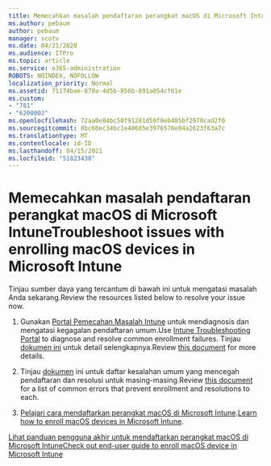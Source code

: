 ```yaml
---
title: Memecahkan masalah pendaftaran perangkat macOS di Microsoft Intune
ms.author: pebaum
author: pebaum
manager: scotv
ms.date: 04/21/2020
ms.audience: ITPro
ms.topic: article
ms.service: o365-administration
ROBOTS: NOINDEX, NOFOLLOW
localization_priority: Normal
ms.assetid: 71174bae-870a-4d5b-856b-891a054cf61e
ms.custom:
- "781"
- "6200002"
ms.openlocfilehash: 72aa0e84bc50f91281d59f0eb405bf2970cad2f0
ms.sourcegitcommit: 8bc60ec34bc1e40685e3976576e04a2623f63a7c
ms.translationtype: MT
ms.contentlocale: id-ID
ms.lasthandoff: 04/15/2021
ms.locfileid: "51823430"
---
```

# <a name="troubleshoot-issues-with-enrolling-macos-devices-in-microsoft-intune"></a><span data-ttu-id="0bd3c-102">Memecahkan masalah pendaftaran perangkat macOS di Microsoft Intune</span><span class="sxs-lookup"><span data-stu-id="0bd3c-102">Troubleshoot issues with enrolling macOS devices in Microsoft Intune</span></span>

<span data-ttu-id="0bd3c-103">Tinjau sumber daya yang tercantum di bawah ini untuk mengatasi masalah Anda sekarang.</span><span class="sxs-lookup"><span data-stu-id="0bd3c-103">Review the resources listed below to resolve your issue now.</span></span>
  
1. <span data-ttu-id="0bd3c-104">Gunakan [Portal Pemecahan Masalah Intune](https://devicemanagement.microsoft.com/#blade/Microsoft_Intune_DeviceSettings/TroubleshootBlade) untuk mendiagnosis dan mengatasi kegagalan pendaftaran umum.</span><span class="sxs-lookup"><span data-stu-id="0bd3c-104">Use [Intune Troubleshooting Portal](https://devicemanagement.microsoft.com/#blade/Microsoft_Intune_DeviceSettings/TroubleshootBlade) to diagnose and resolve common enrollment failures.</span></span> <span data-ttu-id="0bd3c-105">Tinjau [dokumen ini](https://docs.microsoft.com/intune/help-desk-operators) untuk detail selengkapnya.</span><span class="sxs-lookup"><span data-stu-id="0bd3c-105">Review [this document](https://docs.microsoft.com/intune/help-desk-operators) for more details.</span></span>

2. <span data-ttu-id="0bd3c-106">Tinjau [dokumen](https://docs.microsoft.com/troubleshoot/mem/intune/troubleshoot-device-enrollment-in-intune) ini untuk daftar kesalahan umum yang mencegah pendaftaran dan resolusi untuk masing-masing.</span><span class="sxs-lookup"><span data-stu-id="0bd3c-106">Review [this document](https://docs.microsoft.com/troubleshoot/mem/intune/troubleshoot-device-enrollment-in-intune) for a list of common errors that prevent enrollment and resolutions to each.</span></span>

3. <span data-ttu-id="0bd3c-107">[Pelajari cara mendaftarkan perangkat macOS di Microsoft Intune](https://docs.microsoft.com/intune/macos-enroll).</span><span class="sxs-lookup"><span data-stu-id="0bd3c-107">[Learn how to enroll macOS devices in Microsoft Intune](https://docs.microsoft.com/intune/macos-enroll).</span></span>

[<span data-ttu-id="0bd3c-108">Lihat panduan pengguna akhir untuk mendaftarkan perangkat macOS di Microsoft Intune</span><span class="sxs-lookup"><span data-stu-id="0bd3c-108">Check out end-user guide to enroll macOS device in Microsoft Intune</span></span>](https://docs.microsoft.com/intune-user-help/enroll-your-device-in-intune-macos-cp)
  